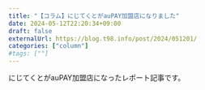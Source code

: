 ```yaml
---
title: "【コラム】にじてくとがauPAY加盟店になりました"
date: 2024-05-12T22:20:34+09:00
draft: false
externalUrl: https://blog.t98.info/post/2024/051201/
categories: ["column"]
#tags: [""]
---
```


にじてくとがauPAY加盟店になったレポート記事です。
